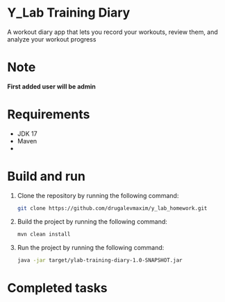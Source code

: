 # Y_Lab Training Diary

A workout diary app that lets you record your workouts, review them, and analyze your workout progress

# Note 

**First added user will be admin**

# Requirements

- JDK 17
- Maven
- 
# Build and run

1. Clone the repository by running the following command:
    ```bash
    git clone https://github.com/drugalevmaxim/y_lab_homework.git
    ```
2. Build the project by running the following command:
    ```bash
   mvn clean install
   ```
3. Run the project by running the following command:
    ```bash
    java -jar target/ylab-training-diary-1.0-SNAPSHOT.jar
    ```


# Completed tasks
